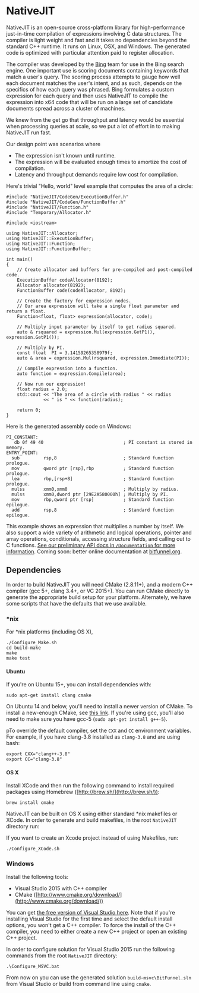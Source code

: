 NativeJIT
====

NativeJIT is an open-source cross-platform library for high-performance
just-in-time compilation of expressions involving C data structures.
The compiler is light weight and fast
and it takes no dependencies beyond the standard C++ runtime.
It runs on Linux, OSX, and Windows.
The generated code is optimized with particular attention paid
to register allocation.

The compiler was developed by the [Bing](http://www.bing.com/) team for use in the Bing search engine.
One important use is scoring documents containing keywords that match a user's query.
The scoring process attempts to gauge how well each document matches the user's intent,
and as such, depends on the specifics of how each query was phrased.
Bing formulates a custom expression for each query
and then uses NativeJIT to compile the expression into x64 code that will
be run on a large set of candidate documents spread across a cluster of
machines.

We knew from the get go that throughput and latency
would be essential when processing queries at scale,
so we put a lot of effort in to making NativeJIT run fast.

Our design point was scenarios where

* The expression isn't known until runtime.
* The expression will be evaluated enough times to amortize the cost of compilation.
* Latency and throughput demands require low cost for compilation.


Here's trivial "Hello, world" level example that computes the area of a circle:

~~~
#include "NativeJIT/CodeGen/ExecutionBuffer.h"
#include "NativeJIT/CodeGen/FunctionBuffer.h"
#include "NativeJIT/Function.h"
#include "Temporary/Allocator.h"

#include <iostream>

using NativeJIT::Allocator;
using NativeJIT::ExecutionBuffer;
using NativeJIT::Function;
using NativeJIT::FunctionBuffer;

int main()
{
    // Create allocator and buffers for pre-compiled and post-compiled code.
    ExecutionBuffer codeAllocator(8192);
    Allocator allocator(8192);
    FunctionBuffer code(codeAllocator, 8192);

    // Create the factory for expression nodes.
    // Our area expression will take a single float parameter and return a float.
    Function<float, float> expression(allocator, code);

    // Multiply input parameter by itself to get radius squared.
    auto & rsquared = expression.Mul(expression.GetP1(), expression.GetP1());

    // Multiply by PI.
    const float  PI = 3.14159265358979f;
    auto & area = expression.Mul(rsquared, expression.Immediate(PI));

    // Compile expression into a function.
    auto function = expression.Compile(area);

    // Now run our expression!
    float radius = 2.0;
    std::cout << "The area of a circle with radius " << radius
              << " is " << function(radius);

    return 0;
}
~~~

Here is the generated assembly code on Windows:

~~~
PI_CONSTANT:
   db 0f 49 40                              ; PI constant is stored in memory.
ENTRY_POINT:
  sub         rsp,8                         ; Standard function prologue.
  mov         qword ptr [rsp],rbp           ; Standard function prologue.
  lea         rbp,[rsp+8]                   ; Standard function prologue.
  mulss       xmm0,xmm0                     ; Multiply by radius.
  mulss       xmm0,dword ptr [29E2A580000h] ; Multiply by PI.
  mov         rbp,qword ptr [rsp]           ; Standard function epilogue.
  add         rsp,8                         ; Standard function epilogue.
~~~


This example shows an expression that multiplies a number by itself.
We also support a wide variety of arithmetic and logical operations, pointer and array operations, conditionals, accessing structure fields, and calling out to C functions.
[See our preliminary API docs in `/Documentation` for more information](https://github.com/BitFunnel/NativeJIT/tree/master/Documentation).
Coming soon: better online documentation at [bitfunnel.org](https://github.com/bitfunnel/nativejit).


Dependencies
------------

In order to build NativeJIT you will need CMake (2.8.11+), and a modern C++
compiler (gcc 5+, clang 3.4+, or VC 2015+). You can run CMake directly to generate the appropriate build setup for your platform. Alternately, we have some scripts that have the defaults that we use available.

### *nix

For *nix platforms (including OS X),

~~~
./Configure_Make.sh
cd build-make
make
make test
~~~

#### Ubuntu

If you're on Ubuntu 15+, you can install dependencies with:

~~~
sudo apt-get install clang cmake
~~~

On Ubuntu 14 and below, you'll need to install a newer version of CMake. To
install a new-enough CMake, see [this link](http://askubuntu.com/questions/610291/how-to-install-cmake-3-2-on-ubuntu-14-04).
If you're using gcc, you'll also need to make sure you have gcc-5 (`sudo apt-get install g++-5`).

pTo override the default compiler, set the `CXX` and `CC` environment variables.
For example, if you have clang-3.8 installed as `clang-3.8` and are using bash:

~~~
export CXX="clang++-3.8"
export CC="clang-3.8"
~~~

#### OS X

Install XCode and then run the following command to install required packages 
using Homebrew ([http://brew.sh/](http://brew.sh/)):

~~~
brew install cmake
~~~

NativeJIT can be built on OS X using either standard \*nix makefiles or XCode.
In order to generate and build makefiles, in the root `NativeJIT` directory run:

If you want to create an Xcode project instead of using Makefiles, run:

~~~
./Configure_XCode.sh
~~~

### Windows

Install the following tools:

- Visual Studio 2015 with C++ compiler
- CMake ([http://www.cmake.org/download/](http://www.cmake.org/download/))

You can get [the free version of Visual Studio here](https://www.visualstudio.com/en-us/products/visual-studio-community-vs.aspx).
Note that if you're installing Visual Studio for the first time and select the
default install options, you won't get a C++ compiler. To force the install of
the C++ compiler, you need to either create a new C++ project or open an
existing C++ project.

In order to configure solution for Visual Studio 2015 run the following 
commands from the root `NativeJIT` directory:

~~~
.\Configure_MSVC.bat
~~~

From now on you can use the generated solution `build-msvc\BitFunnel.sln` from Visual Studio
or build from command line using `cmake`.


